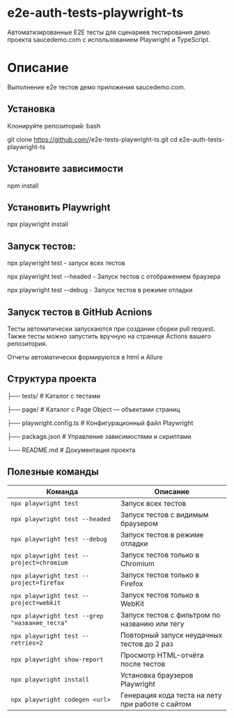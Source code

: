 # e2e-auth-tests-playwright-ts
Автоматизированные E2E тесты для сценариев тестирования демо проекта saucedemo.com с использованием Playwright и TypeScript.

# Описание
Выполнение e2e тестов демо приложения saucedemo.com.

## Установка
Клонируйте репозиторий:
bash

git clone https://github.com/<your-username>/e2e-tests-playwright-ts.git
cd e2e-auth-tests-playwright-ts


## Установите зависимости
npm install

## Установить Playwright
npx playwright install

## Запуск тестов:
npx playwright test - запуск всех тестов

npx playwright test --headed - Запуск тестов с отображением браузера

npx playwright test --debug - Запуск тестов в режиме отладки

## Запуск тестов в GitHub Acnions
Тесты автоматически запускаются при создании сборки pull request.
Также тесты можно запустить вручную на странице Actions вашего репозитория.

Отчеты автоматически формируются в html и Allure

## Структура проекта
├── tests/                # Каталог с тестами

├── page/                 # Каталог с Page Object — объектами страниц

├── playwright.config.ts  # Конфигурационный файл Playwright

├── package.json          # Управление зависимостями и скриптами

└── README.md             # Документация проекта

## Полезные команды

| Команда                                       | Описание                                         |
| --------------------------------------------- | ------------------------------------------------ |
| `npx playwright test`                         | Запуск всех тестов                               |
| `npx playwright test --headed`                | Запуск тестов с видимым браузером                |
| `npx playwright test --debug`                 | Запуск тестов в режиме отладки                   |
| `npx playwright test --project=chromium`      | Запуск тестов только в Chromium                  |
| `npx playwright test --project=firefox`       | Запуск тестов только в Firefox                   |
| `npx playwright test --project=webkit`        | Запуск тестов только в WebKit                    |
| `npx playwright test --grep "название_теста"` | Запуск тестов с фильтром по названию или тегу    |
| `npx playwright test --retries=2`             | Повторный запуск неудачных тестов до 2 раз       |
| `npx playwright show-report`                  | Просмотр HTML-отчёта после тестов                |
| `npx playwright install`                      | Установка браузеров Playwright                   |
| `npx playwright codegen <url>`                | Генерация кода теста на лету при работе с сайтом |
